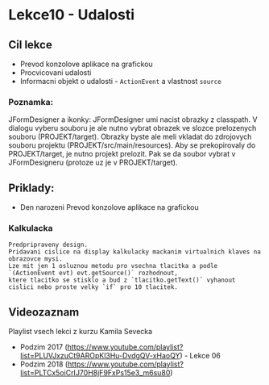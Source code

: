 Lekce10 - Udalosti
==================

Cil lekce
---------

- Prevod konzolove aplikace na grafickou
- Procvicovani udalosti
- Informacni objekt o udalosti - `ActionEvent` a vlastnost `source`


### Poznamka:

JFormDesigner a ikonky:
JFormDesigner umi nacist obrazky z classpath.
V dialogu vyberu souboru je ale nutno vybrat obrazek ve slozce prelozenych souboru (PROJEKT/target).
Obrazky byste ale meli vkladat do zdrojovych souboru projektu (PROJEKT/src/main/resources).
Aby se prekopirovaly do PROJEKT/target, je nutno projekt prelozit.
Pak se da soubor vybrat v JFormDesigneru (protoze uz je v PROJEKT/target).


Priklady:
---------
-   Den narozeni
    Prevod konzolove aplikace na grafickou

### Kalkulacka
    Predpripraveny design.
    Pridavani cislice na display kalkulacky mackanim virtualnich klaves na obrazovce mysi.
    Lze mit jen 1 osluznou metodu pro vsechna tlacitka a podle `(ActionEvent evt) evt.getSource()` rozhodnout,
    ktere tlacitko se stisklo a bud z `tlacitko.getText()` vyhanout cislici nebo proste velky `if` pro 10 tlacitek.


Videozaznam
-----------

Playlist vsech lekci z kurzu Kamila Sevecka
*   Podzim 2017 (https://www.youtube.com/playlist?list=PLUVJxzuCt9AROpKl3Hu-DvdgQV-xHaoQY) - Lekce 06
*   Podzim 2018 (https://www.youtube.com/playlist?list=PLTCx5oiCrIJ70H8jF9FxPs15e3_m6su80)

